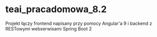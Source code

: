 # teai_pracadomowa_8.2

Projekt łączy frontend napisany przy pomocy Angular'a 9 i backend z RESTowymi webserwisami Spring Boot 2

